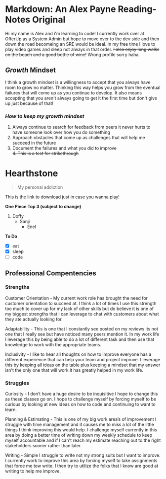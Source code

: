# **Markdown:** An Alex Payne Reading-Notes Original

Hi my name is Alex and i'm learning to code! I currently work over at OfferUp as a System Admin but hope to move over to the dev side and then down the road becomeing an SRE would be ideal. In my free time I love to play video games and sleep not always in that order. ~~I also enjoy long walks on the beach and a good bottle of wine!~~ Wrong profile sorry haha. 

## **_Growth_ Mindset**

I think a growth mindset is a willingness to accept that you always have room to grow no matter. Thinking this way helps you grow from the eventual failures that will come up as you continue to develop. It also means accepting that you aren't always going to get it the first time but don't give up just because of that!

### ***How to keep my growth mindset***
1. Always continue to search for feedback from peers it never hurts to have someone look over how you do something
2. Approach obstacles that come up as challenges that will help me succeed in the future
3. Document the failures and what you did to improve  
~~4. This is a test for strikethrough~~

# **Hearthstone**
> My personal addiction

This is the [link](https://playhearthstone.com/en-us) to download just in case you wanna play! 

**One Piece Top 3 (subject to change)**
1. Doffy
   -  Sanji
       -  Enel


**To Do**
- [x] eat
- [x] sleep
- [ ] code

## **Professional Compentencies**

### Strengths
Customer Orientation - My current work role has brought the need for customer orientation to succeed at. I think a lot of times I use this strength too much to cover up for my lack of other skills but do believe it is one of my biggest strengths that I can leverage to chat with customers about what they ate actually looking for. 

Adaptability - This is one that I constantly see posted on my reviews its not one that I really see but have noticed many peers mention it. In my work life I leverage this by being able to do a lot of different task and then use that knowledge to work with the appropriate teams.

Inclusivity - I like to hear all thoughts on how to improve everyone has a different experience that can help your team and project improve. I leverage this by keeping all ideas on the table plus keeping a mindset that my answer isn't the only one that will work it has greatly helped in my work life.

### Struggles
Curiosity - I don’t have a huge desire to be inquisitive I hope to change this as these classes go on. I hope to challenge myself by forcing myself to be curious by looking at new ideas on how to code and continuing to want to learn. 

Planning & Estimating - This is one of my big work area’s of improvement I struggle with time management and it causes me to miss a lot of the little things I think improving this would help. I challenge myself currently in this area by doing a better time of writing down my weekly schedule to keep myself accountable and if I can't reach my estimate reaching out to the right stakeholders sooner rather than later. 

Writing - Simple I struggle to write not my strong suits but I want to improve. I currently work to improve this area by forcing myself to take assignments that force me tow write. I then try to utilize the folks that I know are good at writing to help me improve. 

